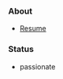 <!--
**aijisjtu/aijisjtu** is a ✨ _special_ ✨ repository because its `README.md` (this file) appears on your GitHub profile.

-->
### About
* [Resume](https://aijisjtu.github.io/pdf/resume_aiji_CN.pdf)
### Status
* passionate
